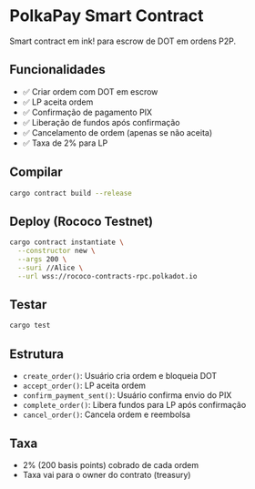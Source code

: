 # PolkaPay Smart Contract

Smart contract em ink! para escrow de DOT em ordens P2P.

## Funcionalidades

- ✅ Criar ordem com DOT em escrow
- ✅ LP aceita ordem
- ✅ Confirmação de pagamento PIX
- ✅ Liberação de fundos após confirmação
- ✅ Cancelamento de ordem (apenas se não aceita)
- ✅ Taxa de 2% para LP

## Compilar

```bash
cargo contract build --release
```

## Deploy (Rococo Testnet)

```bash
cargo contract instantiate \
  --constructor new \
  --args 200 \
  --suri //Alice \
  --url wss://rococo-contracts-rpc.polkadot.io
```

## Testar

```bash
cargo test
```

## Estrutura

- `create_order()`: Usuário cria ordem e bloqueia DOT
- `accept_order()`: LP aceita ordem
- `confirm_payment_sent()`: Usuário confirma envio do PIX
- `complete_order()`: Libera fundos para LP após confirmação
- `cancel_order()`: Cancela ordem e reembolsa

## Taxa

- 2% (200 basis points) cobrado de cada ordem
- Taxa vai para o owner do contrato (treasury)

